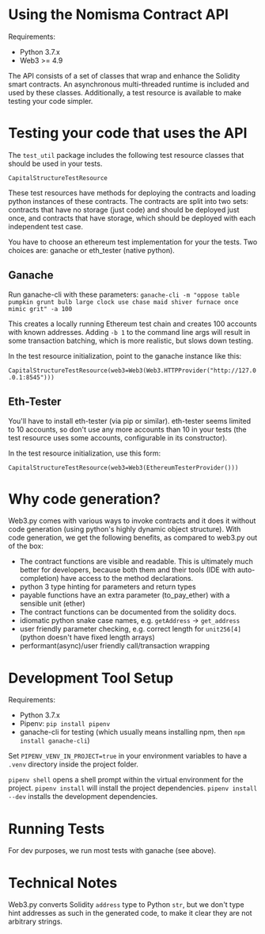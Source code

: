 # Using the Nomisma Contract API
Requirements:
- Python 3.7.x
- Web3 >= 4.9

The API consists of a set of classes that wrap and enhance the Solidity smart contracts.
An asynchronous multi-threaded runtime is included and used by these classes.
Additionally, a test resource is available to make testing your code simpler. 

# Testing your code that uses the API
The `test_util` package includes the following test resource classes that should be used in your tests.

`CapitalStructureTestResource`

These test resources have methods for deploying the contracts and loading python instances of these contracts.
The contracts are split into two sets: contracts that have no storage (just code) and should be deployed 
just once, and contracts that have storage, which should be deployed with each independent test case.

You have to choose an ethereum test implementation for your the tests. Two choices are: ganache or 
eth_tester (native python).

## Ganache
Run ganache-cli with these parameters:
`ganache-cli -m "oppose table pumpkin grunt bulb large clock use chase maid shiver furnace once mimic grit" -a 100`

This creates a locally running Ethereum test chain and creates 100 accounts with known addresses.
Adding `-b 1` to the command line args will result in some transaction batching, which is more realistic, but slows down testing.

In the test resource initialization, point to the ganache instance like this:

```CapitalStructureTestResource(web3=Web3(Web3.HTTPProvider("http://127.0.0.1:8545")))```

## Eth-Tester
You'll have to install eth-tester (via pip or similar). eth-tester seems limited to 10 accounts, so don't use
any more accounts than 10 in your tests (the test resource uses some accounts, configurable in its constructor).

In the test resource initialization, use this form:

```CapitalStructureTestResource(web3=Web3(EthereumTesterProvider()))```

# Why code generation?
Web3.py comes with various ways to invoke contracts and it does it without code generation (using
python's highly dynamic object structure). With code generation, we get the following benefits,
as compared to web3.py out of the box:

- The contract functions are visible and readable. This is ultimately much better for developers, 
because both them and their tools (IDE with auto-completion) have access to the method declarations.
- python 3 type hinting for parameters and return types
- payable functions have an extra parameter (to_pay_ether) with a sensible unit (ether)
- The contract functions can be documented from the solidity docs.
- idiomatic python snake case names, e.g. `getAddress` -> `get_address`
- user friendly parameter checking, e.g. correct length for `unit256[4]` (python doesn't have fixed length arrays)
- performant(async)/user friendly call/transaction wrapping 


# Development Tool Setup
Requirements:
- Python 3.7.x
- Pipenv: `pip install pipenv`
- ganache-cli for testing (which usually means installing npm, then `npm install ganache-cli`)

Set `PIPENV_VENV_IN_PROJECT=true` in your environment variables to have a `.venv` directory inside
the project folder.

`pipenv shell` opens a shell prompt within the virtual environment for the project.
`pipenv install` will install the project dependencies. `pipenv install --dev` installs 
the development dependencies.

# Running Tests
For dev purposes, we run most tests with ganache (see above).

# Technical Notes
Web3.py converts Solidity `address` type to Python `str`, but we don't type hint addresses as such in the generated
code, to make it clear they are not arbitrary strings.